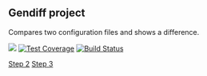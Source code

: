 ## Gendiff project
Compares two configuration files and shows a difference.

<a href="https://codeclimate.com/github/goncharov-roman/project-lvl2-s309/maintainability"><img src="https://api.codeclimate.com/v1/badges/fa15589c0da17a95591a/maintainability" /></a>  [![Test Coverage](https://api.codeclimate.com/v1/badges/fa15589c0da17a95591a/test_coverage)](https://codeclimate.com/github/goncharov-roman/project-lvl2-s309/test_coverage)  [![Build Status](https://travis-ci.org/goncharov-roman/project-lvl2-s309.svg?branch=master)](https://travis-ci.org/goncharov-roman/project-lvl2-s309)

[Step 2](https://asciinema.org/a/2jHc7FQRJom7aH0ICYPkozbdj)
[Step 3](https://asciinema.org/a/aVYZwCuOXQ3P4iGGkSS7iLojA)
